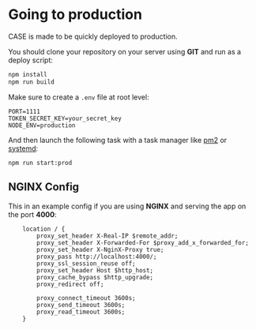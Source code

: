# Going to production

CASE is made to be quickly deployed to production.

You should clone your repository on your server using **GIT** and run as a deploy script:

```bash
npm install
npm run build
```

Make sure to create a `.env` file at root level:

```.env
PORT=1111
TOKEN_SECRET_KEY=your_secret_key
NODE_ENV=production
```

And then launch the following task with a task manager like [pm2](https://pm2.keymetrics.io/) or [systemd](https://systemd.io/):

```
npm run start:prod
```

## NGINX Config

This in an example config if you are using **NGINX** and serving the app on the port **4000**:

```nginx
    location / {
        proxy_set_header X-Real-IP $remote_addr;
        proxy_set_header X-Forwarded-For $proxy_add_x_forwarded_for;
        proxy_set_header X-NginX-Proxy true;
        proxy_pass http://localhost:4000/;
        proxy_ssl_session_reuse off;
        proxy_set_header Host $http_host;
        proxy_cache_bypass $http_upgrade;
        proxy_redirect off;

        proxy_connect_timeout 3600s;
        proxy_send_timeout 3600s;
        proxy_read_timeout 3600s;
    }

```
